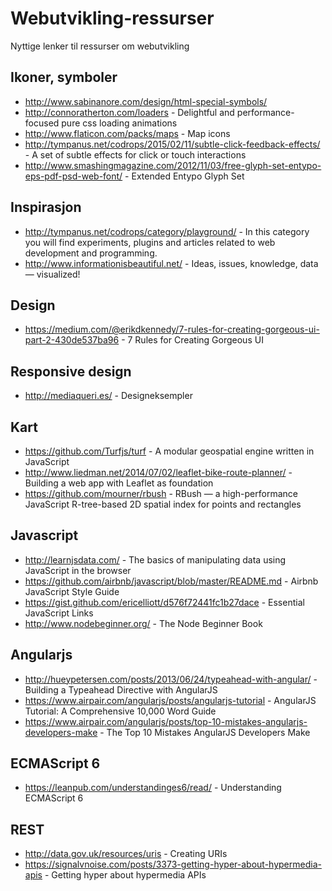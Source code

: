 # Webutvikling-ressurser
Nyttige lenker til ressurser om webutvikling

## Ikoner, symboler

* http://www.sabinanore.com/design/html-special-symbols/
* http://connoratherton.com/loaders - Delightful and performance-focused pure css loading animations
* http://www.flaticon.com/packs/maps - Map icons
* http://tympanus.net/codrops/2015/02/11/subtle-click-feedback-effects/ - A set of subtle effects for click or touch interactions
* http://www.smashingmagazine.com/2012/11/03/free-glyph-set-entypo-eps-pdf-psd-web-font/ - Extended Entypo Glyph Set


## Inspirasjon

* http://tympanus.net/codrops/category/playground/ - In this category you will find experiments, plugins and articles related to web development and programming.
* http://www.informationisbeautiful.net/ - Ideas, issues, knowledge, data — visualized!

## Design

* https://medium.com/@erikdkennedy/7-rules-for-creating-gorgeous-ui-part-2-430de537ba96 - 7 Rules for Creating Gorgeous UI

## Responsive design

* http://mediaqueri.es/ - Designeksempler

## Kart

* https://github.com/Turfjs/turf - A modular geospatial engine written in JavaScript
* http://www.liedman.net/2014/07/02/leaflet-bike-route-planner/ - Building a web app with Leaflet as foundation
* https://github.com/mourner/rbush - RBush — a high-performance JavaScript R-tree-based 2D spatial index for points and rectangles

## Javascript

* http://learnjsdata.com/ - The basics of manipulating data using JavaScript in the browser
* https://github.com/airbnb/javascript/blob/master/README.md - Airbnb JavaScript Style Guide
* https://gist.github.com/ericelliott/d576f72441fc1b27dace - Essential JavaScript Links
* http://www.nodebeginner.org/ - The Node Beginner Book

## Angularjs

* http://hueypetersen.com/posts/2013/06/24/typeahead-with-angular/ - Building a Typeahead Directive with AngularJS
* https://www.airpair.com/angularjs/posts/angularjs-tutorial - AngularJS Tutorial: A Comprehensive 10,000 Word Guide
* https://www.airpair.com/angularjs/posts/top-10-mistakes-angularjs-developers-make - The Top 10 Mistakes AngularJS Developers Make

## ECMAScript 6

* https://leanpub.com/understandinges6/read/ - Understanding ECMAScript 6

## REST

* http://data.gov.uk/resources/uris - Creating URIs
* https://signalvnoise.com/posts/3373-getting-hyper-about-hypermedia-apis - Getting hyper about hypermedia APIs
